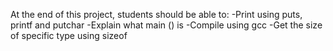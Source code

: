 At the end of this project, students should be able to:
-Print using puts, printf and putchar
-Explain what main () is 
-Compile using gcc
-Get the size of specific type using sizeof
